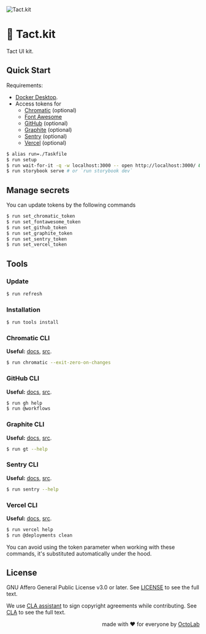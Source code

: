 ![Tact.kit][social.preview]

# 🎁 Tact.kit

Tact UI kit.

## Quick Start

Requirements:

- [Docker Desktop][Docker].
- Access tokens for
  - [Chromatic][] (optional)
  - [Font Awesome][]
  - [GitHub][] (optional)
  - [Graphite][] (optional)
  - [Sentry][] (optional)
  - [Vercel][] (optional)

[Chromatic]:      https://www.chromatic.com/
[Docker]:         https://www.docker.com/products/docker-desktop/
[Font Awesome]:   https://fontawesome.com/
[GitHub]:         https://cli.github.com/
[Graphite]:       https://graphite.dev/
[Sentry]:         https://sentry.io/welcome/
[Vercel]:         https://vercel.com/

```bash
$ alias run=./Taskfile
$ run setup
$ run wait-for-it -q -w localhost:3000 -- open http://localhost:3000/ &
$ run storybook serve # or `run storybook dev`
```

## Manage secrets

You can update tokens by the following commands

```bash
$ run set_chromatic_token
$ run set_fontawesome_token
$ run set_github_token
$ run set_graphite_token
$ run set_sentry_token
$ run set_vercel_token
```

## Tools

### Update

```bash
$ run refresh
```

### Installation

```bash
$ run tools install
```

### Chromatic CLI
**Useful:** [docs][Chromatic CLI], [src](https://github.com/chromaui/chromatic-cli).

```bash
$ run chromatic --exit-zero-on-changes
```

### GitHub CLI
**Useful:** [docs][GitHub CLI], [src](https://github.com/cli/cli).

```bash
$ run gh help
$ run @workflows
```

### Graphite CLI
**Useful:** [docs][Graphite CLI], [src](https://github.com/withgraphite/graphite-cli).

```bash
$ run gt --help
```

### Sentry CLI
**Useful:** [docs][Sentry CLI], [src](https://github.com/getsentry/sentry-cli).

```bash
$ run sentry --help
```

### Vercel CLI
**Useful:** [docs][Vercel CLI], [src](https://github.com/vercel/vercel).

```bash
$ run vercel help
$ run @deployments clean
```

You can avoid using the token parameter when working with these commands,
it's substituted automatically under the hood.

[Chromatic CLI]:    https://www.chromatic.com/docs/cli
[Docker CLI]:       https://docs.docker.com/engine/reference/commandline/cli/
[GitHub CLI]:       https://cli.github.com/
[Graphite CLI]:     https://graphite.dev/docs/graphite-cli
[Sentry CLI]:       https://docs.sentry.io/product/cli/
[Vercel CLI]:       https://vercel.com/docs/cli

## License

GNU Affero General Public License v3.0 or later.
See [LICENSE](LICENSE) to see the full text.

We use [CLA assistant][] to sign copyright agreements while contributing.
See [CLA][] to see the full text.

[CLA]:                https://gist.github.com/kamilsk/44221b6834a6cdc273b5e3411224f8be
[CLA assistant]:      https://cla-assistant.io/tact-app/kit
[CLA assistant.src]:  https://github.com/cla-assistant/cla-assistant

<p align="right">made with ❤️ for everyone by <a href="https://www.octolab.org/">OctoLab</a></p>

[social.preview]: https://cdn.octolab.org/tact/interface.png
